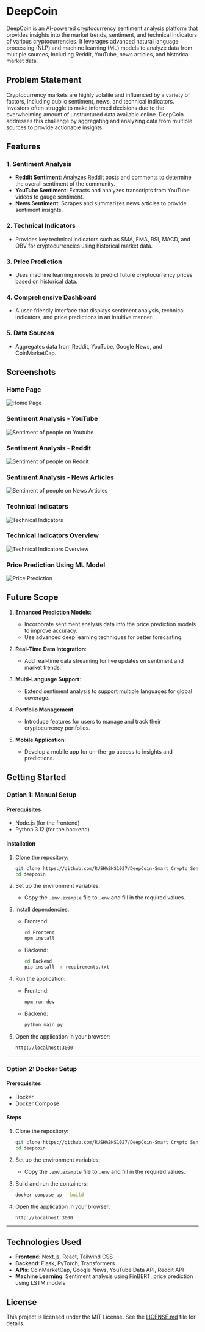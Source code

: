 # DeepCoin

DeepCoin is an AI-powered cryptocurrency sentiment analysis platform that provides insights into the market trends, sentiment, and technical indicators of various cryptocurrencies. It leverages advanced natural language processing (NLP) and machine learning (ML) models to analyze data from multiple sources, including Reddit, YouTube, news articles, and historical market data.

## Problem Statement

Cryptocurrency markets are highly volatile and influenced by a variety of factors, including public sentiment, news, and technical indicators. Investors often struggle to make informed decisions due to the overwhelming amount of unstructured data available online. DeepCoin addresses this challenge by aggregating and analyzing data from multiple sources to provide actionable insights.

## Features

### 1. Sentiment Analysis
- **Reddit Sentiment**: Analyzes Reddit posts and comments to determine the overall sentiment of the community.
- **YouTube Sentiment**: Extracts and analyzes transcripts from YouTube videos to gauge sentiment.
- **News Sentiment**: Scrapes and summarizes news articles to provide sentiment insights.

### 2. Technical Indicators
- Provides key technical indicators such as SMA, EMA, RSI, MACD, and OBV for cryptocurrencies using historical market data.

### 3. Price Prediction
- Uses machine learning models to predict future cryptocurrency prices based on historical data.

### 4. Comprehensive Dashboard
- A user-friendly interface that displays sentiment analysis, technical indicators, and price predictions in an intuitive manner.

### 5. Data Sources
- Aggregates data from Reddit, YouTube, Google News, and CoinMarketCap.

## Screenshots

### Home Page
![Home Page](./assets/Homepage_Summary.jpeg)

### Sentiment Analysis - YouTube
![Sentiment of people on Youtube](./assets/Youtube_Scrape.jpeg)

### Sentiment Analysis - Reddit
![Sentiment of people on Reddit](./assets/Reddit_Scrape.jpeg)

### Sentiment Analysis - News Articles
![Sentiment of people on News Articles](./assets/News_Articles.jpeg)

### Technical Indicators
![Technical Indicators](./assets/Technical_Indicators.jpeg)

### Technical Indicators Overview
![Technical Indicators Overview](./assets/Technical_Indicators_Overview.jpeg)

### Price Prediction Using ML Model
![Price Prediction](./assets/ML_Prediction.jpeg)

## Future Scope

1. **Enhanced Prediction Models**:
   - Incorporate sentiment analysis data into the price prediction models to improve accuracy.
   - Use advanced deep learning techniques for better forecasting.

2. **Real-Time Data Integration**:
   - Add real-time data streaming for live updates on sentiment and market trends.

3. **Multi-Language Support**:
   - Extend sentiment analysis to support multiple languages for global coverage.

4. **Portfolio Management**:
   - Introduce features for users to manage and track their cryptocurrency portfolios.

5. **Mobile Application**:
   - Develop a mobile app for on-the-go access to insights and predictions.

## Getting Started

### Option 1: Manual Setup

#### Prerequisites
- Node.js (for the frontend)
- Python 3.12 (for the backend)

#### Installation

1. Clone the repository:
   ```bash
   git clone https://github.com/RUSHABHS1027/DeepCoin-Smart_Crypto_Sentiment_Analytics.git
   cd deepcoin
   ```

2. Set up the environment variables:
   - Copy the `.env.example` file to `.env` and fill in the required values.

3. Install dependencies:
   - Frontend:
     ```bash
     cd Frontend
     npm install
     ```
   - Backend:
     ```bash
     cd Backend
     pip install -r requirements.txt
     ```

4. Run the application:
   - Frontend:
     ```bash
     npm run dev
     ```
   - Backend:
     ```bash
     python main.py
     ```

5. Open the application in your browser:
   ```
   http://localhost:3000
   ```

---

### Option 2: Docker Setup

#### Prerequisites
- Docker
- Docker Compose

#### Steps

1. Clone the repository:
   ```bash
   git clone https://github.com/RUSHABHS1027/DeepCoin-Smart_Crypto_Sentiment_Analytics.git
   cd deepcoin
   ```

2. Set up the environment variables:
   - Copy the `.env.example` file to `.env` and fill in the required values.

3. Build and run the containers:
   ```bash
   docker-compose up --build
   ```

4. Open the application in your browser:
   ```
   http://localhost:3000
   ```

---

## Technologies Used

- **Frontend**: Next.js, React, Tailwind CSS
- **Backend**: Flask, PyTorch, Transformers
- **APIs**: CoinMarketCap, Google News, YouTube Data API, Reddit API
- **Machine Learning**: Sentiment analysis using FinBERT, price prediction using LSTM models

## License

This project is licensed under the MIT License. See the [LICENSE.md](LICENSE.md) file for details.
